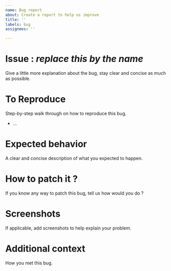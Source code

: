 ```yaml
---
name: Bug report
about: Create a report to help us improve
title: ''
labels: bug
assignees: ''

---
```


# Issue : *replace this by the name*
Give a little more explanation about the bug, stay clear and concise as much as possible.

# To Reproduce
Step-by-step walk through on how to reproduce this bug.
- ...

# Expected behavior
A clear and concise description of what you expected to happen.

# How to patch it ?
If you know any way to patch this bug, tell us how would *you* do ?

# Screenshots
If applicable, add screenshots to help explain your problem.

# Additional context
How you met this bug.
